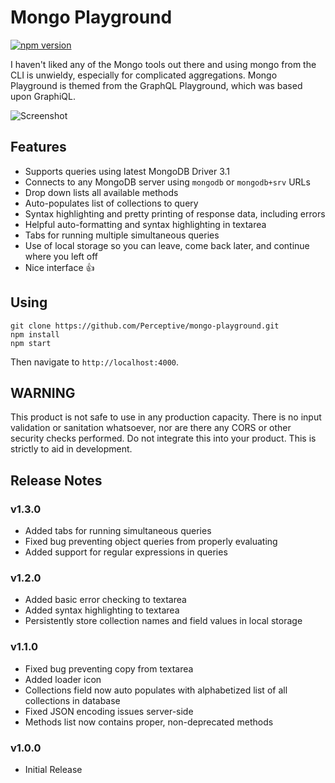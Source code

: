 # Mongo Playground

[![npm version](https://badge.fury.io/js/mongo-playground.svg)](https://badge.fury.io/js/mongo-playground)

I haven't liked any of the Mongo tools out there and using mongo from the CLI
is unwieldy, especially for complicated aggregations.  Mongo Playground is
themed from the GraphQL Playground, which was based upon GraphiQL.

![Screenshot](https://discourse-cdn-sjc1.com/meteor/uploads/default/optimized/2X/7/73f92acf311fa44666a1c22ac97fa85557746552_2_1380x808.png)

## Features

* Supports queries using latest MongoDB Driver 3.1
* Connects to any MongoDB server using `mongodb` or `mongodb+srv` URLs
* Drop down lists all available methods
* Auto-populates list of collections to query
* Syntax highlighting and pretty printing of response data, including errors
* Helpful auto-formatting and syntax highlighting in textarea
* Tabs for running multiple simultaneous queries
* Use of local storage so you can leave, come back later, and continue where you left off
* Nice interface 👍

## Using

```Shell
git clone https://github.com/Perceptive/mongo-playground.git
npm install
npm start
```

Then navigate to `http://localhost:4000`.

## WARNING

This product is not safe to use in any production capacity.  There is no input
validation or sanitation whatsoever, nor are there any CORS or other security
checks performed.  Do not integrate this into your product.  This is strictly
to aid in development.

## Release Notes

### v1.3.0

* Added tabs for running simultaneous queries
* Fixed bug preventing object queries from properly evaluating
* Added support for regular expressions in queries

### v1.2.0

* Added basic error checking to textarea
* Added syntax highlighting to textarea
* Persistently store collection names and field values in local storage

### v1.1.0

* Fixed bug preventing copy from textarea
* Added loader icon
* Collections field now auto populates with alphabetized list of all collections in database
* Fixed JSON encoding issues server-side
* Methods list now contains proper, non-deprecated methods

### v1.0.0

* Initial Release
